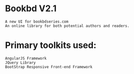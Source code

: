# Bookbd V2.1
    A new UI for bookbdseries.com
    An online library for both potential authors and readers.

# Primary toolkits used:
    AngularJS Framework
    JQuery Library
    BootStrap Responsive Front-end Framework

